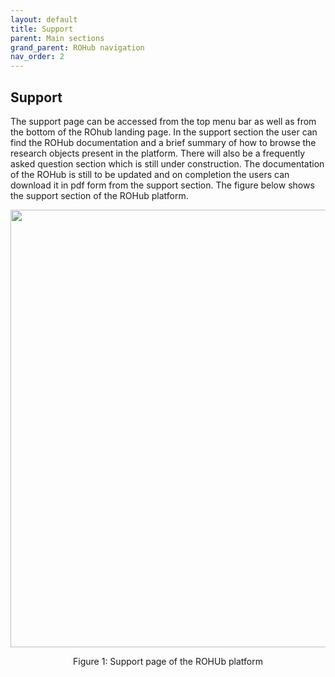 ```yaml
---
layout: default
title: Support
parent: Main sections
grand_parent: ROHub navigation
nav_order: 2
---
```

## Support
The support page can be accessed from the top menu bar as well as from the bottom of the ROhub landing page. In the support section the user can find the ROHub documentation and a brief summary of how to browse the research objects present in the platform. There will also be a frequently asked question section which is still under construction. The documentation of the ROHub is still to be updated and on completion the users can download it in pdf form from the support section. The figure below shows the support section of the ROHub platform.

<p align="center"> <img src="https://box.psnc.pl/f/a17c08437e/?raw=1" width="700"> </p>
<div align="center"> Figure 1: Support page of the ROHUb platform </div>
<!--
## Table of contents
{: .no_toc .text-delta }

1. TOC
{:toc}

---

bla bla
